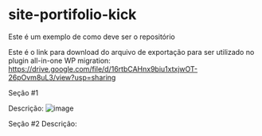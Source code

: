 # site-portifolio-kick
Este é um exemplo de como deve ser o repositório

Este é o link para download do arquivo de exportação para ser utilizado no plugin all-in-one WP migration:
https://drive.google.com/file/d/16rtbCAHnx9biu1xtxjwOT-26pOvm8uL3/view?usp=sharing

Seção #1 

Descrição:
![image](https://user-images.githubusercontent.com/24756809/144141469-db7b2586-f0aa-4c54-a55c-df34a3db5609.png)


Seção #2
Descrição: 
